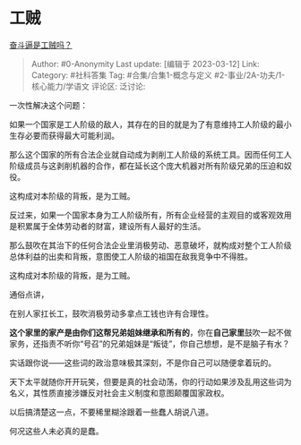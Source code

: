 # 工贼
[奋斗逼是工贼吗？](https://www.zhihu.com/question/319773116/answer/2931151018)

> Author: #0-Anonymity
> Last update: [编辑于 2023-03-12]
> Link:
> Category: #社科答集
> Tag: #合集/合集1-概念与定义 #2-事业/2A-功夫/1-核心能力/学语文
> 评论区:
> 泛讨论:

一次性解决这个问题：

如果一个国家是工人阶级的敌人，其存在的目的就是为了有意维持工人阶级的最小生存必要而获得最大可能利润。

那么这个国家的所有合法企业就自动成为剥削工人阶级的系统工具。因而任何工人阶级成员与这剥削机器的合作，都在延长这个庞大机器对所有阶级兄弟的压迫和奴役。

这构成对本阶级的背叛，是为工贼。

  

反过来，如果一个国家本身为工人阶级所有，所有企业经营的主观目的或客观效用是积累属于全体劳动者的财富，建设所有人最好的生活。

那么鼓吹在其治下的任何合法企业里消极劳动、恶意破坏，就构成对整个工人阶级总体利益的出卖和背叛，意图使工人阶级的祖国在敌我竞争中不得胜。

这构成对本阶级的背叛，是为工贼。

  

通俗点讲，

在别人家扛长工，鼓吹消极劳动多拿点工钱也许有合理性。

**这个家里的家产是由你们这帮兄弟姐妹继承和所有的**，你在**自己家里**鼓吹一起不做家务，还指责不听你“号召”的兄弟姐妹是“叛徒”，你自己想想，是不是脑子有水？

  

实话跟你说——这些词的政治意味极其深刻，不是你自己可以随便拿着玩的。

天下太平就随你开开玩笑，但要是真的社会动荡，你的行动如果涉及乱用这些词为名义，其性质直接涉嫌反对社会主义制度和意图颠覆国家政权。

以后搞清楚这一点，不要稀里糊涂跟着一些蠢人胡说八道。

何况这些人未必真的是蠢。
